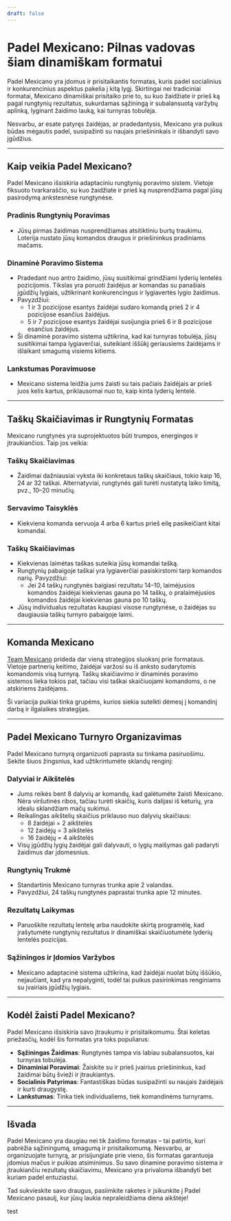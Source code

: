 ```yaml
---
draft: false
---
```


# Padel Mexicano: Pilnas vadovas šiam dinamiškam formatui

Padel Mexicano yra įdomus ir prisitaikantis formatas, kuris padel socialinius ir konkurencinius aspektus pakelia į kitą lygį. Skirtingai nei tradiciniai formatai, Mexicano dinamiškai prisitaiko prie to, su kuo žaidžiate ir prieš ką pagal rungtynių rezultatus, sukurdamas sąžiningą ir subalansuotą varžybų aplinką, lyginant žaidimo lauką, kai turnyras tobulėja.

Nesvarbu, ar esate patyręs žaidėjas, ar pradedantysis, Mexicano yra puikus būdas mėgautis padel, susipažinti su naujais priešininkais ir išbandyti savo įgūdžius.

---

## **Kaip veikia Padel Mexicano?**

Padel Mexicano išsiskiria adaptaciniu rungtynių poravimo sistem. Vietoje fiksuoto tvarkaraščio, su kuo žaidžiate ir prieš ką nusprendžiama pagal jūsų pasirodymą ankstesnėse rungtynėse.

### **Pradinis Rungtynių Poravimas**
- Jūsų pirmas žaidimas nusprendžiamas atsitiktiniu burtų traukimu. Loterija nustato jūsų komandos draugus ir priešininkus pradiniams mačams.

### **Dinaminė Poravimo Sistema**
- Pradedant nuo antro žaidimo, jūsų susitikimai grindžiami lyderių lentelės pozicijomis. Tikslas yra poruoti žaidėjus ar komandas su panašiais įgūdžių lygiais, užtikrinant konkurencingus ir lygiavertės lygio žaidimus.
- Pavyzdžiui:
  - 1 ir 3 pozicijose esantys žaidėjai sudaro komandą prieš 2 ir 4 pozicijose esančius žaidėjus.
  - 5 ir 7 pozicijose esantys žaidėjai susijungia prieš 6 ir 8 pozicijose esančius žaidėjus.
- Ši dinaminė poravimo sistema užtikrina, kad kai turnyras tobulėja, jūsų susitikimai tampa lygiaverčiai, suteikiant iššūkį geriausiems žaidėjams ir išlaikant smagumą visiems kitiems.

### **Lankstumas Poravimuose**
- Mexicano sistema leidžia jums žaisti su tais pačiais žaidėjais ar prieš juos kelis kartus, priklausomai nuo to, kaip kinta lyderių lentelė.

---

## **Taškų Skaičiavimas ir Rungtynių Formatas**

Mexicano rungtynės yra suprojektuotos būti trumpos, energingos ir įtraukiančios. Taip jos veikia:

### **Taškų Skaičiavimas**
- Žaidimai dažniausiai vyksta iki konkretaus taškų skaičiaus, tokio kaip 16, 24 ar 32 taškai. Alternatyviai, rungtynės gali turėti nustatytą laiko limitą, pvz., 10–20 minučių.

### **Servavimo Taisyklės**
- Kiekviena komanda servuoja 4 arba 6 kartus prieš eilę pasikeičiant kitai komandai.

### **Taškų Skaičiavimas**
- Kiekvienas laimėtas taškas suteikia jūsų komandai tašką.
- Rungtynių pabaigoje taškai yra lygiaverčiai pasiskirstomi tarp komandos narių. Pavyzdžiui:
  - Jei 24 taškų rungtynės baigiasi rezultatu 14–10, laimėjusios komandos žaidėjai kiekvienas gauna po 14 taškų, o pralaimėjusios komandos žaidėjai kiekvienas gauna po 10 taškų.
- Jūsų individualus rezultatas kaupiasi visose rungtynėse, o žaidėjas su daugiausia taškų turnyro pabaigoje laimi.

---

## **Komanda Mexicano**

[Team Mexicano](/lt/team-mexicano) prideda dar vieną strategijos sluoksnį prie formataus. Vietoje partnerių keitimo, žaidėjai varžosi su iš anksto sudarytomis komandomis visą turnyrą. Taškų skaičiavimo ir dinaminės poravimo sistemos lieka tokios pat, tačiau visi taškai skaičiuojami komandoms, o ne atskiriems žaidėjams.

Ši variacija puikiai tinka grupėms, kurios siekia sutelkti dėmesį į komandinį darbą ir ilgalaikes strategijas.

---

## **Padel Mexicano Turnyro Organizavimas**

Padel Mexicano turnyrą organizuoti paprasta su tinkama pasiruošimu. Sekite šiuos žingsnius, kad užtikrintumėte sklandų renginį:

### **Dalyviai ir Aikštelės**
- Jums reikės bent 8 dalyvių ar komandų, kad galėtumėte žaisti Mexicano. Nėra viršutinės ribos, tačiau turėti skaičių, kuris dalijasi iš keturių, yra idealu sklandžiam mačų sukimui.
- Reikalingas aikštelių skaičius priklauso nuo dalyvių skaičiaus:
  - 8 žaidėjai = 2 aikštelės
  - 12 žaidėjų = 3 aikštelės
  - 16 žaidėjų = 4 aikštelės
- Visų įgūdžių lygių žaidėjai gali dalyvauti, o lygių maišymas gali padaryti žaidimus dar įdomesnius.

### **Rungtynių Trukmė**
- Standartinis Mexicano turnyras trunka apie 2 valandas.
- Pavyzdžiui, 24 taškų rungtynės paprastai trunka apie 12 minutes.

### **Rezultatų Laikymas**
- Paruoškite rezultatų lentelę arba naudokite skirtą programėlę, kad įrašytumėte rungtynių rezultatus ir dinamiškai skaičiuotumėte lyderių lentelės pozicijas.

### **Sąžiningos ir Įdomios Varžybos**
- Mexicano adaptacinė sistema užtikrina, kad žaidėjai nuolat būtų iššūkio, nejaučiant, kad yra nepalyginti, todėl tai puikus pasirinkimas renginiams su įvairiais įgūdžių lygiais.

---

## **Kodėl žaisti Padel Mexicano?**

Padel Mexicano išsiskiria savo įtraukumu ir prisitaikomumu. Štai keletas priežasčių, kodėl šis formatas yra toks populiarus:
- **Sąžiningas Žaidimas**: Rungtynės tampa vis labiau subalansuotos, kai turnyras tobulėja.
- **Dinaminiai Poravimai**: Žaiskite su ir prieš įvairius priešininkus, kad žaidimai būtų švieži ir įtraukiantys.
- **Socialinis Patyrimas**: Fantastiškas būdas susipažinti su naujais žaidėjais ir kurti draugystę.
- **Lankstumas**: Tinka tiek individualiems, tiek komandinėms turnyrams.

---

## **Išvada**

Padel Mexicano yra daugiau nei tik žaidimo formatas – tai patirtis, kuri pabrėžia sąžiningumą, smagumą ir prisitaikomumą. Nesvarbu, ar organizuojate turnyrą, ar prisijungiate prie vieno, šis formatas garantuoja įdomius mačus ir puikias atsiminimus. Su savo dinamine poravimo sistema ir įtraukiančiu rezultatų skaičiavimu, Mexicano yra privaloma išbandyti bet kuriam padel entuziastui.

Tad sukvieskite savo draugus, pasiimkite raketes ir įsikunkite į Padel Mexicano pasaulį, kur jūsų laukia nepraleidžiama diena aikštėje!

test
